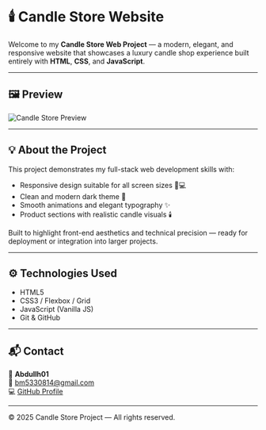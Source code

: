 # 🕯️ Candle Store Website

Welcome to my **Candle Store Web Project** — a modern, elegant, and responsive website that showcases a luxury candle shop experience built entirely with **HTML**, **CSS**, and **JavaScript**.

---

## 🖼️ Preview

![Candle Store Preview](https://raw.githubusercontent.com/Abdullh01/abdullah01.github.io/main/اسم_صورتك.jpeg)

---

## 💡 About the Project

This project demonstrates my full-stack web development skills with:
- Responsive design suitable for all screen sizes 📱💻  
- Clean and modern dark theme 🖤  
- Smooth animations and elegant typography ✨  
- Product sections with realistic candle visuals 🕯️  

Built to highlight front-end aesthetics and technical precision — ready for deployment or integration into larger projects.

---

## ⚙️ Technologies Used

- HTML5  
- CSS3 / Flexbox / Grid  
- JavaScript (Vanilla JS)  
- Git & GitHub  

---

## 📬 Contact

👤 **Abdullh01**  
📧 bm5330814@gmail.com  
💻 [GitHub Profile](https://github.com/Abdullh01)

---

© 2025 Candle Store Project — All rights reserved.
